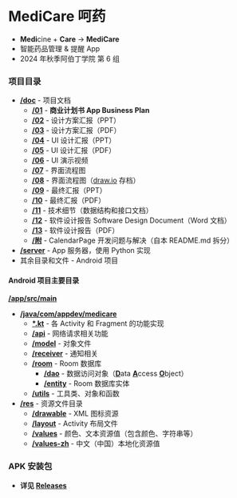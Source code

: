 # MediCare 呵药  
- **Medi**cine + **Care** → **MediCare**  
- 智能药品管理 & 提醒 App  
- 2024 年秋季阿伯丁学院 第 6 组  
### 项目目录  
- [**/doc**](/doc/) - 项目文档  
    - [**/01**](/doc/01%20商业计划书.md) - **商业计划书 App Business Plan**  
    - [**/02**](/doc/02%20MediCare%20设计方案汇报.pptx) - 设计方案汇报（PPT） 
    - [**/03**](/doc/03%20MediCare%20设计方案汇报%20PDF版.pdf) - 设计方案汇报（PDF）  
    - [**/04**](/doc/04%20MediCare%20UI设计汇报.pptx) - UI 设计汇报（PPT）  
    - [**/05**](/doc/05%20MediCare%20UI设计汇报%20PDF版.pdf) - UI 设计汇报（PDF）  
    - [**/06**](/doc/06%20MediCare%20UI演示.mp4) - UI 演示视频  
    - [**/07**](/doc/07%20MediCare%20界面流程图.png) - 界面流程图  
    - [**/08**](/doc/08%20MediCare%20界面流程图（drawio存档）.xml) - 界面流程图（[draw.io](https://app.diagrams.net/) 存档）  
    - [**/09**](/doc/09%20MediCare%20最终汇报.pptx) - 最终汇报（PPT）  
    - [**/10**](/doc/10%20MediCare%20最终汇报%20PDF%20版.pdf) - 最终汇报（PDF）  
    - [**/11**](/doc/11%20MediCare%20技术细节.md) - 技术细节（数据结构和接口文档）  
    - [**/12**](/doc/12%20Software%20Design%20Document.docx) - 软件设计报告 Software Design Document（Word 文档）  
    - [**/13**](/doc/13%20Software%20Design%20Document.pdf) - 软件设计报告（PDF）  
    - [**/附**](/doc//附%20-%20CalendarPage%20开发问题与解决.md) - CalendarPage 开发问题与解决（自本 README.md 拆分）  
- [**/server**](/server/) - App 服务器，使用 Python 实现  
- 其余目录和文件 - Android 项目  

#### Android 项目主要目录
[**/app/src/main**](/app/src/main/)  
- [**/java/com/appdev/medicare**](/app/src/main/java/com/appdev/medicare/)  
    - [**\*.kt**](/app/src/main/java/com/appdev/medicare/) - 各 Activity 和 Fragment 的功能实现  
    - [**/api**](/app/src/main/java/com/appdev/medicare/api/) - 网络请求相关功能  
    - [**/model**](/app/src/main/java/com/appdev/medicare/model/) - 对象文件  
    - [**/receiver**](/app/src/main/java/com/appdev/medicare/receiver/) - 通知相关  
    - [**/room**](/app/src/main/java/com/appdev/medicare/room/) - Room 数据库  
        - [**/dao**](/app/src/main/java/com/appdev/medicare/room/dao/) - 数据访问对象（<u>**D**</u>ata <u>**A**</u>ccess <u>**O**</u>bject）  
        - [**/entity**](/app/src/main/java/com/appdev/medicare/room/entity/) - Room 数据库实体  
    - [**/utils**](/app/src/main/java/com/appdev/medicare/utils/) - 工具类、对象和函数  
- [**/res**](/app/src/main/res/) - 资源文件目录  
    - [**/drawable**](/app/src/main/res/drawable/) - XML 图标资源  
    - [**/layout**](/app/src/main/res/layout/) - Activity 布局文件  
    - [**/values**](/app/src/main/res/values/) - 颜色、文本资源值（包含颜色、字符串等）  
    - [**/values-zh**](/app/src/main/res/values-zh/) - 中文（中国）本地化资源值  

### APK 安装包  
- **详见 [Releases](https://github.com/android-app-development-course/2024-Autumn-Aberdeen-6-MediCare/releases)**  